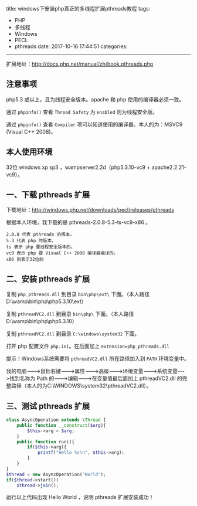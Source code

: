 title: windows下安装php真正的多线程扩展pthreads教程
tags: 
 - PHP
 - 多线程
 - Windows
 - PECL
 - pthreads
date: 2017-10-16 17:44:51
categories:
---
扩展地址：http://docs.php.net/manual/zh/book.pthreads.php

## 注意事项

php5.3 或以上，且为线程安全版本。apache 和 php 使用的编译器必须一致。

通过 `phpinfo()` 查看 `Thread Safety` 为 `enabled` 则为线程安全版。

通过 `phpinfo()` 查看 `Compiler` 项可以知道使用的编译器。本人的为：MSVC9 (Visual C++ 2008)。

## 本人使用环境

32位 windows xp sp3 ，wampserver2.2d（php5.3.10-vc9 + apache2.2.21-vc9）。

## 一、下载 pthreads 扩展

下载地址：http://windows.php.net/downloads/pecl/releases/pthreads

根据本人环境，我下载的是 pthreads-2.0.8-5.3-ts-vc9-x86 。

	2.0.8 代表 pthreads 的版本。
	5.3 代表 php 的版本。
	ts 表示 php 要线程安全版本的。
	vc9 表示 php 要 Visual C++ 2008 编译器编译的。
	x86 则表示32位的


## 二、安装 pthreads 扩展

复制 `php_pthreads.dll` 到目录 `bin\php\ext\` 下面。（本人路径D:\wamp\bin\php\php5.3.10\ext）

复制 `pthreadVC2.dll` 到目录 `bin\php\` 下面。（本人路径D:\wamp\bin\php\php5.3.10）

复制 `pthreadVC2.dll` 到目录 `C:\windows\system32` 下面。

打开 php 配置文件 `php.ini`。在后面加上 `extension=php_pthreads.dll`

提示！Windows系统需要将 `pthreadVC2.dll` 所在路径加入到 `PATH` 环境变量中。

我的电脑--->鼠标右键--->属性--->高级--->环境变量--->系统变量--->找到名称为 Path 的--->编辑--->在变量值最后面加上 pthreadVC2.dll 的完整路径（本人的为C:\WINDOWS\system32\pthreadVC2.dll）。

## 三、测试 pthreads 扩展

```php
class AsyncOperation extends \Thread {
    public function __construct($arg){
        $this->arg = $arg;
    }
    public function run(){
        if($this->arg){
            printf("Hello %s\n", $this->arg);
        }
    }
}
$thread = new AsyncOperation("World");
if($thread->start())
    $thread->join();
```

运行以上代码出现 Hello World ，说明 pthreads 扩展安装成功！ 